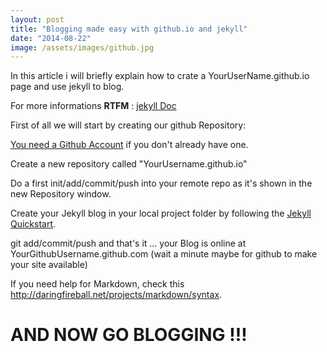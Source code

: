 ```yaml
---
layout: post
title: "Blogging made easy with github.io and jekyll"
date: "2014-08-22"
image: /assets/images/github.jpg
---
```

In this article i will briefly explain how to crate a YourUserName.github.io page and use jekyll to blog.

For more informations **RTFM** : <a href="http://jekyllrb.com/docs/home/" target="_blank">jekyll Doc<a>

First of all we will start by creating our github Repository:

<a href="https://github.com/" target="_blank">You need a Github Account</a> if you don't already have one.

Create a new repository called "YourUsername.github.io"

Do a first init/add/commit/push into your remote repo as it's shown in the new Repository window.

Create your Jekyll blog in your local project folder by following the <a href="http://jekyllrb.com/docs/quickstart/">Jekyll Quickstart</a>.

git add/commit/push and that's it ... your Blog is online at YourGithubUsername.github.com (wait a minute maybe for github to make your site available)

If you need help for Markdown, check this <a href="http://daringfireball.net/projects/markdown/syntax">http://daringfireball.net/projects/markdown/syntax</a>.

AND NOW GO BLOGGING !!!
=======================
